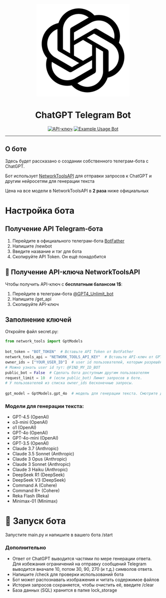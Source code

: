 <p align="center">
  <img src="https://github.com/Badim41/chatgpt_telegram_bot/blob/master/Logo.png?raw=true" width="300px" height="300px"/>
</p>

<h1 align="center">ChatGPT Telegram Bot</h1>

<div align="center">

[![API-ключ](https://img.shields.io/badge/ApiKey-Get-green?style=flat&logo=googlechrome)](https://t.me/GPT4_Unlimit_bot?start=git1)
[![Example Usage Bot](https://img.shields.io/badge/Example-Telegram--BOT-0066FF?logo=probot&style=flat)](https://t.me/deepseekR1_free_bot)

</div>

---

## О боте

Здесь будет рассказано о создании собственного телеграм-бота с ChatGPT.

Бот использует [NetworkToolsAPI](https://github.com/Badim41/network_tools) для отправки запросов к ChatGPT и другим нейросетям для генерации текста

Цена на все модели в NetworkToolsAPI в **2 раза** ниже официальных

# Настройка бота
## Получение API Telegram-бота

1. Перейдите в официального телеграм-бота [BotFather](https://t.me/BotFather)
2. Напишите /newbot
3. Введите название и тэг для бота
4. Скопируйте API Token. Он ещё понадобится

## 🔑 Получение API-ключа NetworkToolsAPI

Чтобы получить API-ключ с **бесплатным балансом 1$**:
1. Перейдите в телеграм-бота [@GPT4_Unlimit_bot](https://t.me/GPT4_Unlimit_bot?start=git2)
2. Напишите /get_api
3. Скопируйте API-ключ

## Заполнение ключей
Откройте файл secret.py:

```python
from network_tools import GptModels

bot_token = "BOT_TOKEN"  # Вставьте API Token от BotFather
network_tools_api = "NETWORK_TOOLS_API_KEY"  # Вставьте API-ключ от GPT4_Unlimit_bot
owner_ids = ["YOUR_USER_ID"]  # user id пользователей, которым разрешён доступ
# Можно узнать user id тут: @FIND_MY_ID_BOT
public_bot = False  # Сделать бота доступным другим пользователям
request_limit = 10  # (если public_bot) Лимит запросов в боте.
# У пользователей из списка owner_ids бесконечные запросы.

gpt_model = GptModels.gpt_4o  # модель для генерации текста. Смотрите далее
```

### Модели для генерации текста:
- GPT-4.5 (OpenAI)
- o3-mini (OpenAI)
- o1 (OpenAI)
- GPT-4o (OpenAI)
- GPT-4o-mini (OpenAI)
- GPT-3.5 (OpenAI)
- Claude 3.7 (Anthropic)
- Claude 3.5 Sonnet (Anthropic)
- Claude 3 Opus (Anthropic)
- Claude 3 Sonnet (Anthropic)
- Claude 3 Haiku (Anthropic)
- DeepSeek R1 (DeepSeek)
- DeepSeek V3 (DeepSeek)
- Command A (Cohere)
- Command R+ (Cohere)
- Reka Flash (Reka)
- Minimax-01 (Minimax)

# 🚀 Запуск бота

Запустите main.py и напишите в вашего бота /start

### Дополнительно
- Ответ от ChatGPT выводится частями по мере генерации ответа. Для избежания ограничений на отправку сообщений Telegram выводится вначале 10, потом 30, 90, 270 (и т.д.) символов ответа.
- Напишите /check для проверки использований бота
- Бот может распознавать изображения и читать содержимое файлов
- История запросов сохраняется, чтобы очистить её, введите /clear
- База данных (SQL) хранится в папке lock_storage